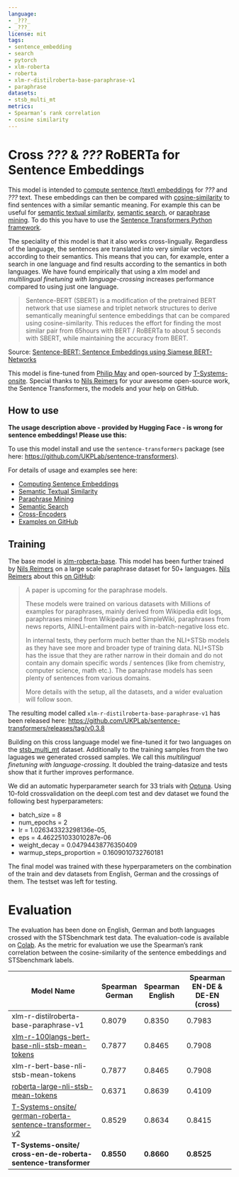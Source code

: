 ```yaml
---
language: 
- _???_
- _???_
license: mit
tags:
- sentence_embedding
- search
- pytorch 
- xlm-roberta 
- roberta
- xlm-r-distilroberta-base-paraphrase-v1
- paraphrase
datasets:
- stsb_multi_mt
metrics:
- Spearman’s rank correlation
- cosine similarity
---
```


# Cross _???_ & _???_ RoBERTa for Sentence Embeddings
This model is intended to [compute sentence (text) embeddings](https://www.sbert.net/docs/usage/computing_sentence_embeddings.html) for _???_ and _???_ text. These embeddings can then be compared with [cosine-similarity](https://en.wikipedia.org/wiki/Cosine_similarity) to find sentences with a similar semantic meaning. For example this can be useful for [semantic textual similarity](https://www.sbert.net/docs/usage/semantic_textual_similarity.html), [semantic search](https://www.sbert.net/docs/usage/semantic_search.html), or [paraphrase mining](https://www.sbert.net/docs/usage/paraphrase_mining.html). To do this you have to use the [Sentence Transformers Python framework](https://github.com/UKPLab/sentence-transformers).

The speciality of this model is that it also works cross-lingually. Regardless of the language, the sentences are translated into very similar vectors according to their semantics. This means that you can, for example, enter a search in one language and find results according to the semantics in both languages. We have found empirically that using a xlm model and _multilingual finetuning with language-crossing_ increases performance compared to using just one language.

> Sentence-BERT (SBERT) is a  modification  of  the  pretrained BERT network that use siamese and triplet network structures to derive semantically meaningful sentence embeddings that can be compared using cosine-similarity. This reduces the effort for finding the most similar pair from 65hours with BERT / RoBERTa to about 5 seconds with SBERT, while maintaining the accuracy from BERT.

Source: [Sentence-BERT: Sentence Embeddings using Siamese BERT-Networks](https://arxiv.org/abs/1908.10084)

This model is fine-tuned from [Philip May](https://may.la/) and open-sourced by [T-Systems-onsite](https://www.t-systems-onsite.de/). Special thanks to [Nils Reimers](https://www.nils-reimers.de/) for your awesome open-source work, the Sentence Transformers, the models and your help on GitHub.

## How to use
**The usage description above - provided by Hugging Face - is wrong for sentence embeddings! Please use this:**

To use this model install and use the `sentence-transformers` package (see here: <https://github.com/UKPLab/sentence-transformers>).

For details of usage and examples see here:
- [Computing Sentence Embeddings](https://www.sbert.net/docs/usage/computing_sentence_embeddings.html)
- [Semantic Textual Similarity](https://www.sbert.net/docs/usage/semantic_textual_similarity.html)
- [Paraphrase Mining](https://www.sbert.net/docs/usage/paraphrase_mining.html)
- [Semantic Search](https://www.sbert.net/docs/usage/semantic_search.html)
- [Cross-Encoders](https://www.sbert.net/docs/usage/cross-encoder.html)
- [Examples on GitHub](https://github.com/UKPLab/sentence-transformers/tree/master/examples)

## Training
The base model is [xlm-roberta-base](https://huggingface.co/xlm-roberta-base). This model has been further trained by [Nils Reimers](https://www.nils-reimers.de/) on a large scale paraphrase dataset for 50+ languages. [Nils Reimers](https://www.nils-reimers.de/) about this [on GitHub](https://github.com/UKPLab/sentence-transformers/issues/509#issuecomment-712243280):

>A paper is upcoming for the paraphrase models.
>
>These models were trained on various datasets with Millions of examples for paraphrases, mainly derived from Wikipedia edit logs, paraphrases mined from Wikipedia and SimpleWiki, paraphrases from news reports, AllNLI-entailment pairs with in-batch-negative loss etc.
>
>In internal tests, they perform much better than the NLI+STSb models as they have see more and broader type of training data. NLI+STSb has the issue that they are rather narrow in their domain and do not contain any domain specific words / sentences (like from chemistry, computer science, math etc.). The paraphrase models has seen plenty of sentences from various domains.
>
>More details with the setup, all the datasets, and a wider evaluation will follow soon.

The resulting model called `xlm-r-distilroberta-base-paraphrase-v1` has been released here: <https://github.com/UKPLab/sentence-transformers/releases/tag/v0.3.8>

Building on this cross language model we fine-tuned it for two languages on the [stsb_multi_mt](https://huggingface.co/datasets/stsb_multi_mt) dataset. Additionally to the training samples from the two laguages we generated crossed samples. We call this _multilingual finetuning with language-crossing_. It doubled the traing-datasize and tests show that it further improves performance.

We did an automatic hyperparameter search for 33 trials with [Optuna](https://github.com/optuna/optuna). Using 10-fold crossvalidation on the deepl.com test and dev dataset we found the following best hyperparameters:
- batch_size = 8
- num_epochs = 2
- lr = 1.026343323298136e-05,
- eps = 4.462251033010287e-06
- weight_decay = 0.04794438776350409
- warmup_steps_proportion = 0.1609010732760181

The final model was trained with these hyperparameters on the combination of the train and dev datasets from English, German and the crossings of them. The testset was left for testing.

# Evaluation
The evaluation has been done on English, German and both languages crossed with the STSbenchmark test data. The evaluation-code is available on [Colab](https://colab.research.google.com/drive/1gtGnKq_dYU_sDYqMohTYVMVpxMJjyH0M?usp=sharing). As the metric for evaluation we use the Spearman’s rank correlation between the  cosine-similarity of the sentence embeddings and STSbenchmark labels.

| Model Name                                                    | Spearman<br/>German | Spearman<br/>English | Spearman<br/>EN-DE & DE-EN<br/>(cross) |
|---------------------------------------------------------------|-------------------|--------------------|------------------|
| xlm-r-distilroberta-base-paraphrase-v1                        | 0.8079            | 0.8350             | 0.7983           |
| [xlm-r-100langs-bert-base-nli-stsb-mean-tokens](https://huggingface.co/sentence-transformers/xlm-r-100langs-bert-base-nli-stsb-mean-tokens)                 | 0.7877            | 0.8465             | 0.7908           |
| xlm-r-bert-base-nli-stsb-mean-tokens                          | 0.7877            | 0.8465             | 0.7908           |
| [roberta-large-nli-stsb-mean-tokens](https://huggingface.co/sentence-transformers/roberta-large-nli-stsb-mean-tokens)                            | 0.6371            | 0.8639             | 0.4109           |
| [T-Systems-onsite/<br/>german-roberta-sentence-transformer-v2](https://huggingface.co/T-Systems-onsite/german-roberta-sentence-transformer-v2)       | 0.8529            | 0.8634             | 0.8415           |
| **T-Systems-onsite/<br/>cross-en-de-roberta-sentence-transformer** | **0.8550**        |  **0.8660**        | **0.8525**       |

